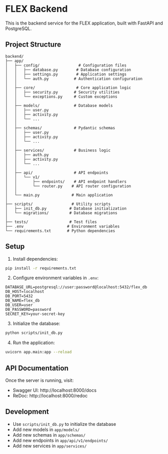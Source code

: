 # FLEX Backend

This is the backend service for the FLEX application, built with FastAPI and PostgreSQL.

## Project Structure

```
backend/
├── app/
│   ├── config/                 # Configuration files
│   │   ├── database.py        # Database configuration
│   │   ├── settings.py        # Application settings
│   │   └── auth.py           # Authentication configuration
│   │
│   ├── core/                  # Core application logic
│   │   ├── security.py       # Security utilities
│   │   └── exceptions.py     # Custom exceptions
│   │
│   ├── models/               # Database models
│   │   ├── user.py
│   │   ├── activity.py
│   │   └── ...
│   │
│   ├── schemas/              # Pydantic schemas
│   │   ├── user.py
│   │   ├── activity.py
│   │   └── ...
│   │
│   ├── services/             # Business logic
│   │   ├── auth.py
│   │   ├── activity.py
│   │   └── ...
│   │
│   ├── api/                  # API endpoints
│   │   └── v1/
│   │       ├── endpoints/    # API endpoint handlers
│   │       └── router.py    # API router configuration
│   │
│   └── main.py              # Main application
│
├── scripts/                 # Utility scripts
│   ├── init_db.py          # Database initialization
│   └── migrations/         # Database migrations
│
├── tests/                  # Test files
├── .env                   # Environment variables
└── requirements.txt       # Python dependencies
```

## Setup

1. Install dependencies:
```bash
pip install -r requirements.txt
```

2. Configure environment variables in `.env`:
```env
DATABASE_URL=postgresql://user:password@localhost:5432/flex_db
DB_HOST=localhost
DB_PORT=5432
DB_NAME=flex_db
DB_USER=user
DB_PASSWORD=password
SECRET_KEY=your-secret-key
```

3. Initialize the database:
```bash
python scripts/init_db.py
```

4. Run the application:
```bash
uvicorn app.main:app --reload
```

## API Documentation

Once the server is running, visit:
- Swagger UI: http://localhost:8000/docs
- ReDoc: http://localhost:8000/redoc

## Development

- Use `scripts/init_db.py` to initialize the database
- Add new models in `app/models/`
- Add new schemas in `app/schemas/`
- Add new endpoints in `app/api/v1/endpoints/`
- Add new services in `app/services/` 